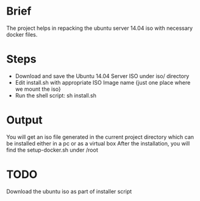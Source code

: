 # Brief
The project helps in repacking the ubuntu server 14.04 iso with necessary docker files.

# Steps
* Download and save the Ubuntu 14.04 Server ISO under iso/ directory
* Edit install.sh with appropriate ISO Image name {just one place where we mount the iso}
* Run the shell script: sh install.sh

# Output
You will get an iso file generated in the current project directory which can be installed either in a pc or as a virtual box
After the installation, you will find the setup-docker.sh under /root

# TODO
Download the ubuntu iso as part of installer script
